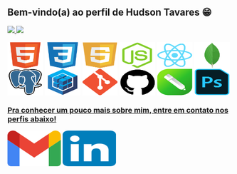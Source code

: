 ## Bem-vindo(a) ao perfil de Hudson Tavares 😁

 <div>
   <a href="https://github.com/hltav">
   <img height="180em" src="https://github-readme-stats.vercel.app/api?username=hltav&show_icons=true&theme=tokyonight&include_all_commits=true&count_private=true"/>
   <img height="180em" src="https://github-readme-stats.vercel.app/api/top-langs/?username=hltav&layout=compact&langs_count=6&theme=tokyonight"/>

</div>
<div style="display: inline-block"><br>
 
 <img align="center" alt="HTML" height="60" width="80" src="https://raw.githubusercontent.com/devicons/devicon/master/icons/html5/html5-original.svg"/>
 <img align="center" alt="CSS" height="60" width="80" src="https://raw.githubusercontent.com/devicons/devicon/master/icons/css3/css3-original.svg"/>
 <img align="center" alt="Js" height="60" width="80" src="https://github.com/hltav/MyIcons/blob/master/icons/JavaScript/JavaScript.svg"/>
 <img align="center" alt="Node.js" height="60" width="80" src="https://github.com/devicons/devicon/blob/master/icons/nodejs/nodejs-original.svg"/>
 <img align="center" alt="React.js" height="60" width="80" src="https://github.com/devicons/devicon/blob/master/icons/react/react-original.svg"/>
 <img align="center" alt="Mongo DB" height="60" width="80" src="https://github.com/devicons/devicon/blob/master/icons/mongodb/mongodb-original.svg"/> 
 <img align="center" alt="Postgre SQL" height="60" width="80" src="https://github.com/devicons/devicon/blob/master/icons/postgresql/postgresql-original.svg"/>
 <img align="center" alt="Sequelize" height="60" width="80" src="https://github.com/devicons/devicon/blob/master/icons/sequelize/sequelize-original.svg"/>
 <img align="center" alt="Git" height="60" width="80" src="https://github.com/hltav/MyIcons/blob/master/icons/Git/Giticon.svg"/>
 <img align="center" alt="GitHub" height="60" width="80" src="https://github.com/hltav/MyIcons/blob/master/icons/GitHub/Github.svg"/>
 <img align="center" alt="Corel Draw" height="60" width="80" src="https://github.com/hltav/MyIcons/blob/master/icons/Corel2021/Corellogo2.svg"/> 
 <img align="center" alt="Photoshop" height="60" width="80" src="https://github.com/hltav/MyIcons/blob/master/icons/Photoshop/Photoshoplogo2.svg"/>
 
  
    
    

 </div>
 
 <br>
 
  ### Pra conhecer um pouco mais sobre mim, entre em contato nos perfis abaixo!
 
<div> 
 
  <a href = "mailto:hudsonlimatavares@gmail.com"><img align="center" alt="Gmail" height="80" width="120" src="https://github.com/hltav/MyIcons/blob/master/icons/Gmail/Gmail_icon_(2020).svg" target="_blank"></a>
  <a href="https://www.linkedin.com/in/hltav/" target="_blank"><img align="center" alt="LinkedIn" height="80" width="120" src="https://github.com/hltav/MyIcons/blob/master/icons/Linkedin/LinkedIn_icon.svg" target="_blank"></a> 
 
 

</div>
